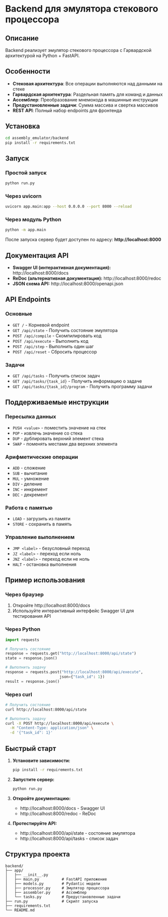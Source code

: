 # Backend для эмулятора стекового процессора

## Описание

Backend реализует эмулятор стекового процессора с Гарвардской архитектурой на Python + FastAPI.

## Особенности

- **Стековая архитектура**: Все операции выполняются над данными на стеке
- **Гарвардская архитектура**: Раздельная память для команд и данных
- **Ассемблер**: Преобразование мнемокода в машинные инструкции
- **Предустановленные задачи**: Сумма массива и свертка массивов
- **REST API**: Полный набор endpoints для фронтенда

## Установка

```bash
cd assembly_emulator/backend
pip install -r requirements.txt
```

## Запуск

### Простой запуск
```bash
python run.py
```

### Через uvicorn
```bash
uvicorn app.main:app --host 0.0.0.0 --port 8000 --reload
```

### Через модуль Python
```bash
python -m app.main
```

После запуска сервер будет доступен по адресу: **http://localhost:8000**

## Документация API

- **Swagger UI (интерактивная документация):** http://localhost:8000/docs
- **ReDoc (альтернативная документация):** http://localhost:8000/redoc
- **JSON схема API:** http://localhost:8000/openapi.json

## API Endpoints

### Основные
- `GET /` - Корневой endpoint
- `GET /api/state` - Получить состояние эмулятора
- `POST /api/compile` - Скомпилировать код
- `POST /api/execute` - Выполнить код
- `POST /api/step` - Выполнить один шаг
- `POST /api/reset` - Сбросить процессор

### Задачи
- `GET /api/tasks` - Получить список задач
- `GET /api/tasks/{task_id}` - Получить информацию о задаче
- `GET /api/tasks/{task_id}/program` - Получить программу задачи

## Поддерживаемые инструкции

### Пересылка данных
- `PUSH <value>` - поместить значение на стек
- `POP` - извлечь значение со стека
- `DUP` - дублировать верхний элемент стека
- `SWAP` - поменять местами два верхних элемента

### Арифметические операции
- `ADD` - сложение
- `SUB` - вычитание
- `MUL` - умножение
- `DIV` - деление
- `INC` - инкремент
- `DEC` - декремент

### Работа с памятью
- `LOAD` - загрузить из памяти
- `STORE` - сохранить в память

### Управление выполнением
- `JMP <label>` - безусловный переход
- `JZ <label>` - переход если ноль
- `JNZ <label>` - переход если не ноль
- `HALT` - остановка выполнения

## Пример использования

### Через браузер
1. Откройте http://localhost:8000/docs
2. Используйте интерактивный интерфейс Swagger UI для тестирования API

### Через Python
```python
import requests

# Получить состояние
response = requests.get("http://localhost:8000/api/state")
state = response.json()

# Выполнить задачу
response = requests.post("http://localhost:8000/api/execute", 
                        json={"task_id": 1})
result = response.json()
```

### Через curl
```bash
# Получить состояние
curl http://localhost:8000/api/state

# Выполнить задачу
curl -X POST http://localhost:8000/api/execute \
  -H "Content-Type: application/json" \
  -d '{"task_id": 1}'
```

## Быстрый старт

1. **Установите зависимости:**
   ```bash
   pip install -r requirements.txt
   ```

2. **Запустите сервер:**
   ```bash
   python run.py
   ```

3. **Откройте документацию:**
   - http://localhost:8000/docs - Swagger UI
   - http://localhost:8000/redoc - ReDoc

4. **Протестируйте API:**
   - http://localhost:8000/api/state - состояние эмулятора
   - http://localhost:8000/api/tasks - список задач

## Структура проекта

```
backend/
├── app/
│   ├── __init__.py
│   ├── main.py          # FastAPI приложение
│   ├── models.py        # Pydantic модели
│   ├── processor.py     # Эмулятор процессора
│   ├── assembler.py     # Ассемблер
│   └── tasks.py         # Предустановленные задачи
├── run.py               # Скрипт запуска
├── requirements.txt
└── README.md
```